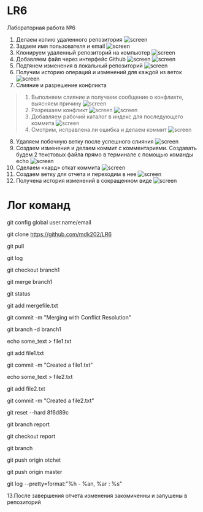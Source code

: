# LR6
Лабораторная работа №6

1. Делаем копию удаленного репозитория
![screen](screen/копия.png)
2. Задаем имя пользователя и email
![screen](screen/имя.png)
3. Клонируем удаленный репозиторий на компьютер
![screen](screen/реп.png)
4. Добавляем файл через интерфейс Github
![screen](screen/доб1.png)
![screen](screen/доб2.png)
5. Подтянем изменения в локальный репозиторий
![screen](screen/измен.png)
6. Получим историю операций и изменений для каждой из веток
![screen](screen/история.png)
7. Слияние и разрешение конфликта
> 1) Выполняем слияние и получаем сообщение о конфликте, выясняем причину
> ![screen](screen/слияние.png)
> 2) Разрешаем конфликт
> ![screen](screen/блок1.png)
> ![screen](screen/блок2.png)
> 3) Добавляем рабочий каталог в индекс для последующего коммита
> ![screen](screen/инд.png)
> 4) Смотрим, исправлена ли ошибка и делаем коммит
> ![screen](screen/коммит.png)
8. Удаляем побочную ветку после успешного слияния
![screen](screen/поб.вет.png)
9. Создаем изменения и делаем коммит с комментариями. Создавать будем 2 текстовых файла прямо в терминале с помощью команды echo
![screen](screen/echo.png)
10. Сделаем «хард» откат коммита
![screen](screen/reset.png)
11. Создаем ветку для отчета и переходим в нее 
![screen](screen/report.png)
12. Получена история изменений в сокращенном виде
![screen](screen/log.png)

# Лог команд
git config global user.name/email

git clone https://github.com/mdk202/LR6

git pull

git log 

git checkout branch1

git merge branch1

git status

git add mergefile.txt

git commit -m "Merging with Conflict Resolution"

git branch -d  branch1

echo some_text  > file1.txt

git add file1.txt

git commit -m "Created a file1.txt"

echo some_text  > file2.txt

git add file2.txt

git commit -m "Created a file2.txt"

git reset --hard 8f6d89c

git branch report

git checkout report

git branch

git push origin otchet

git push origin master

git log --pretty=format:"%h - %an, %ar : %s"

13.После завершения отчета изменения закомиченны и запушены в репозиторий
